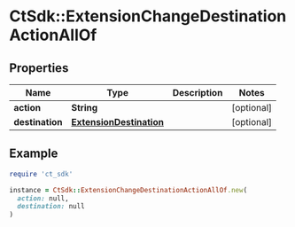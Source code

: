 # CtSdk::ExtensionChangeDestinationActionAllOf

## Properties

| Name | Type | Description | Notes |
| ---- | ---- | ----------- | ----- |
| **action** | **String** |  | [optional] |
| **destination** | [**ExtensionDestination**](ExtensionDestination.md) |  | [optional] |

## Example

```ruby
require 'ct_sdk'

instance = CtSdk::ExtensionChangeDestinationActionAllOf.new(
  action: null,
  destination: null
)
```

